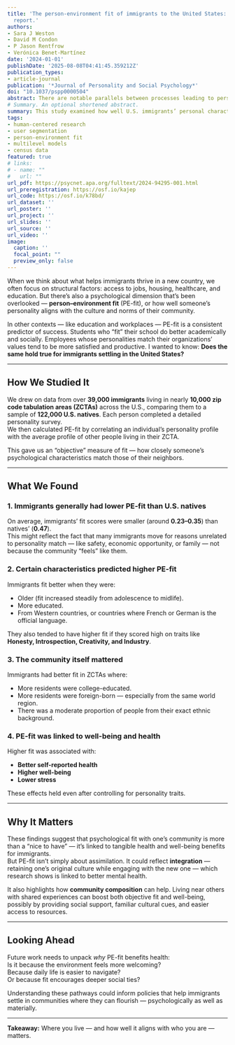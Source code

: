 ```yaml
---
title: 'The person-environment fit of immigrants to the United States: A registered
  report.'
authors:
- Sara J Weston
- David M Condon
- P Jason Rentfrow
- Verónica Benet-Martínez
date: '2024-01-01'
publishDate: '2025-08-08T04:41:45.359212Z'
publication_types:
- article-journal
publication: '*Journal of Personality and Social Psychology*'
doi: "10.1037/pspp0000504"
abstract: There are notable parallels between processes leading to person-environment fit (PE-fit) and processes of selection and acculturation among U.S. immigrants. Thus, a natural question is: Do immigrants benefit from fitting their new environments? PE-fit appears to have uniformly positive effects in the education, career, and personality literatures, but it is unclear whether this would be the case for immigrants. The present study evaluated the PE-fit of U.S. immigrants (N = 39,195) to their new host communities (9,925 Zip Code Tabulation Areas [ZCTAs]). PE-fit varied across immigrants. On average, immigrant PE-fit was lower (b = 0.23 and b = 0.35) than the PE-fit of U.S. natives (b = 0.47; N = 122,339 from 2,374 ZCTAs). Immigrants more closely matched their community’s profile when they were older, more educated, from Western countries, or from countries with French or German as the official language. PE-fit was positively associated with immigrant traits of Honesty, Introspection, Creativity, and Industry. Immigrants experienced better PE-fit when they resided in communities with more educated residents, with residents born abroad—particularly in the same world region—or with residents with a similar ethnic background. Finally, immigrant PE-fit was associated with well-being and self-reported health. We discuss the implications for the study of U.S. immigrants and the field of acculturation and propose future directions.
# Summary. An optional shortened abstract.
summary: This study examined how well U.S. immigrants’ personal characteristics matched those of their local communities and whether this person–environment fit (PE-fit) related to well-being. Using data from nearly 40,000 immigrants, I found that PE-fit was generally lower for immigrants than for U.S. natives, but higher among older, more educated immigrants and those living in communities with more educated or similarly foreign-born residents. Greater PE-fit was linked to better self-reported health and well-being.
tags:
- human-centered research
- user segmentation
- person-environment fit
- multilevel models
- census data
featured: true
# links:
# - name: ""
#   url: ""
url_pdf: https://psycnet.apa.org/fulltext/2024-94295-001.html
url_preregistration: https://osf.io/kajep
url_code: https://osf.io/k78bd/
url_dataset: ''
url_poster: ''
url_project: ''
url_slides: ''
url_source: ''
url_video: ''
image:
  caption: ''
  focal_point: ""
  preview_only: false
---
```



When we think about what helps immigrants thrive in a new country, we often focus on structural factors: access to jobs, housing, healthcare, and education. But there’s also a psychological dimension that’s been overlooked — **person–environment fit** (PE-fit), or how well someone’s personality aligns with the culture and norms of their community.

In other contexts — like education and workplaces — PE-fit is a consistent predictor of success. Students who “fit” their school do better academically and socially. Employees whose personalities match their organizations’ values tend to be more satisfied and productive. I wanted to know: **Does the same hold true for immigrants settling in the United States?**

---

## How We Studied It

We drew on data from over **39,000 immigrants** living in nearly **10,000 zip code tabulation areas (ZCTAs)** across the U.S., comparing them to a sample of **122,000 U.S. natives**. Each person completed a detailed personality survey.  
We then calculated PE-fit by correlating an individual’s personality profile with the average profile of other people living in their ZCTA.

This gave us an “objective” measure of fit — how closely someone’s psychological characteristics match those of their neighbors.

---

## What We Found

### 1. Immigrants generally had lower PE-fit than U.S. natives  
On average, immigrants’ fit scores were smaller (around **0.23–0.35**) than natives’ (**0.47**).  
This might reflect the fact that many immigrants move for reasons unrelated to personality match — like safety, economic opportunity, or family — not because the community “feels” like them.

### 2. Certain characteristics predicted higher PE-fit  
Immigrants fit better when they were:
- Older (fit increased steadily from adolescence to midlife).
- More educated.
- From Western countries, or countries where French or German is the official language.

They also tended to have higher fit if they scored high on traits like **Honesty, Introspection, Creativity, and Industry**.

### 3. The community itself mattered  
Immigrants had better fit in ZCTAs where:
- More residents were college-educated.
- More residents were foreign-born — especially from the same world region.
- There was a moderate proportion of people from their exact ethnic background.

### 4. PE-fit was linked to well-being and health  
Higher fit was associated with:
- **Better self-reported health**
- **Higher well-being**
- **Lower stress**  

These effects held even after controlling for personality traits.

---

## Why It Matters

These findings suggest that psychological fit with one’s community is more than a “nice to have” — it’s linked to tangible health and well-being benefits for immigrants.  
But PE-fit isn’t simply about assimilation. It could reflect **integration** — retaining one’s original culture while engaging with the new one — which research shows is linked to better mental health.

It also highlights how **community composition** can help. Living near others with shared experiences can boost both objective fit and well-being, possibly by providing social support, familiar cultural cues, and easier access to resources.

---

## Looking Ahead

Future work needs to unpack *why* PE-fit benefits health:  
Is it because the environment feels more welcoming?  
Because daily life is easier to navigate?  
Or because fit encourages deeper social ties?  

Understanding these pathways could inform policies that help immigrants settle in communities where they can flourish — psychologically as well as materially.

---

**Takeaway:** Where you live — and how well it aligns with who you are — matters.